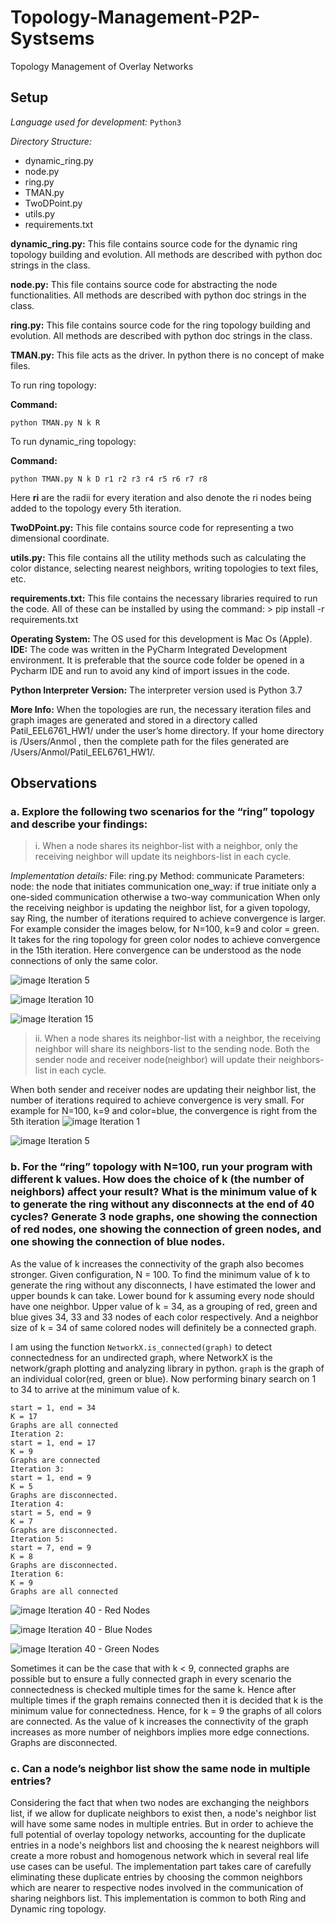 # Topology-Management-P2P-Systsems
Topology Management of Overlay Networks

## Setup
*Language used for development:*
  `Python3`


*Directory Structure:*
* dynamic_ring.py
* node.py
* ring.py
* TMAN.py
* TwoDPoint.py
* utils.py
* requirements.txt


**dynamic_ring.py:**
This file contains source code for the dynamic ring topology building and evolution. All methods are described with python doc strings in the class.


**node.py:**
This file contains source code for abstracting the node functionalities. All methods are described with python doc strings in the class.


**ring.py:**
This file contains source code for the ring topology building and evolution. All methods are described with python doc strings in the class.


**TMAN.py:**
This file acts as the driver. In python there is no concept of make files.

To run ring topology:

**Command:** 

`python TMAN.py N k R`
                
To run dynamic_ring topology:

**Command:** 

`python TMAN.py N k D r1 r2 r3 r4 r5 r6 r7 r8`
                
Here **ri** are the radii for every iteration and also denote the ri nodes being added to the topology every 5th iteration.

**TwoDPoint.py:**
This file contains source code for representing a two dimensional coordinate.

**utils.py:**
This file contains all the utility methods such as calculating the color distance, selecting nearest neighbors, writing topologies to text files, etc.      


**requirements.txt:**
This file contains the necessary libraries required to run the code. All of these can be installed by using the command:
        > pip install -r requirements.txt


**Operating System:**
        The OS used for this development is Mac Os (Apple).
**IDE:**
        The code was written in the PyCharm Integrated Development environment. It is preferable that the source code folder be opened in a Pycharm IDE and run to avoid any kind of import issues in the code.


**Python Interpreter Version:**
        The interpreter version used is Python 3.7


**More Info:**
        When the topologies are run, the necessary iteration files and graph images are generated and stored in a directory called Patil_EEL6761_HW1/  under the user’s home directory. If your home directory is /Users/Anmol , then the complete path for the files generated are /Users/Anmol/Patil_EEL6761_HW1/.

## Observations

### a. Explore the following two scenarios for the “ring” topology and describe your findings:
  > i. When a node shares its neighbor-list with a neighbor, only the receiving neighbor will
  update its neighbors-list in each cycle.

*Implementation details:*
File:
  ring.py
Method:
  communicate
Parameters:
  node: the node that initiates communication
  one_way: if true initiate only a one-sided communication
           otherwise a two-way communication
When only the receiving neighbor is updating the neighbor list, for a given topology, say Ring, the number of iterations required to achieve convergence is larger.
For example consider the images below, for N=100, k=9 and color = green. It takes for the ring topology for green color nodes to achieve convergence in the 15th iteration. Here convergence can be understood as the node connections of only the same color.

![image](https://user-images.githubusercontent.com/19925448/153047443-cde100df-9686-45ca-9ce4-28be584b5b58.png)
Iteration 5

![image](https://user-images.githubusercontent.com/19925448/153047572-b26c5df8-3f92-4ca3-9ea6-fefbf257f27d.png)
Iteration 10

![image](https://user-images.githubusercontent.com/19925448/153047598-43072d7f-bdc1-4860-ab4d-75e03fad54be.png)
Iteration 15

  > ii. When a node shares its neighbor-list with a neighbor, the receiving neighbor will share its neighbors-list to the sending node. Both the sender node and         receiver node(neighbor) will update their neighbors-list in each cycle.
  
  When both sender and receiver nodes are updating their neighbor list, the number of iterations required to achieve convergence is very small. For example for       N=100, k=9 and color=blue, the convergence is right from the 5th iteration
  ![image](https://user-images.githubusercontent.com/19925448/153048038-cd4f6fd2-07a9-44da-aacd-307441d810dd.png)
  Iteration 1
  
  ![image](https://user-images.githubusercontent.com/19925448/153048089-f101d572-3a7c-48a5-9f41-5ca1b97a15be.png)
  Iteration 5
  
### b. For the “ring” topology with N=100, run your program with different k values. How does the choice of k (the number of neighbors) affect your result? What is the minimum value of k to generate the ring without any disconnects at the end of 40 cycles? Generate 3 node graphs, one showing the connection of red nodes, one showing the connection of green nodes, and one showing the connection of blue nodes.

As the value of k increases the connectivity of the graph also becomes stronger. Given configuration, N = 100. To find the minimum value of k to generate the ring without any disconnects, I have estimated the lower and upper bounds k can take. Lower bound for k assuming every node should have one neighbor. Upper value of k = 34, as a grouping of red, green and blue gives 34, 33 and 33 nodes of each color respectively. And a neighbor size of k = 34 of same colored nodes will definitely be a connected graph.

I am using the function `NetworkX.is_connected(graph)` to detect connectedness for an undirected graph, where NetworkX is the network/graph plotting and analyzing library in python. `graph` is the graph of an individual color(red, green or blue). 
Now performing binary search on 1 to 34 to arrive at the minimum value of k.

```Iteration 1:
start = 1, end = 34
K = 17
Graphs are all connected
Iteration 2:
start = 1, end = 17
K = 9
Graphs are connected
Iteration 3:
start = 1, end = 9
K = 5
Graphs are disconnected.
Iteration 4:
start = 5, end = 9
K = 7
Graphs are disconnected.
Iteration 5:
start = 7, end = 9
K = 8
Graphs are disconnected.
Iteration 6:
K = 9
Graphs are all connected
```

![image](https://user-images.githubusercontent.com/19925448/153048720-1b8dc29d-0fd4-4a14-812f-7f918deddbe1.png)
Iteration 40 - Red Nodes

![image](https://user-images.githubusercontent.com/19925448/153048766-d3bb324b-cf21-463c-9709-5b4a392e03da.png)
Iteration 40 - Blue Nodes

![image](https://user-images.githubusercontent.com/19925448/153048808-5b365c8e-c6d1-4ec9-9517-7fdf506e1577.png)
Iteration 40 - Green Nodes

Sometimes it can be the case that with k < 9, connected graphs are possible but to ensure a fully connected graph in every scenario the connectedness is checked multiple times for the same k. Hence after multiple times if the graph remains connected then it is decided that k is the minimum value for connectedness. Hence, for k = 9 the graphs of all colors are connected. As the value of k increases the connectivity of the graph increases as more number of
neighbors implies more edge connections. Graphs are disconnected.

### c. Can a node’s neighbor list show the same node in multiple entries?
Considering the fact that when two nodes are exchanging the neighbors list, if we allow for duplicate neighbors to exist then, a node's neighbor list will have some same nodes in multiple entries. But in order to achieve the full potential of overlay topology networks, accounting for the duplicate entries in a node's neighbors list and choosing the k nearest neighbors will create a more robust and homogenous network which in several real life use cases can be useful. The implementation part takes care of carefully eliminating these duplicate entries by choosing the common neighbors which are nearer to respective nodes involved in the communication of sharing neighbors list. This implementation is common to both Ring and Dynamic ring topology.

